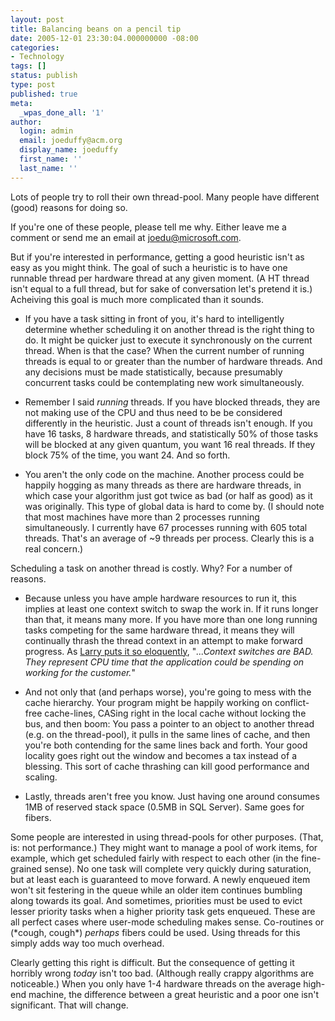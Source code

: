 ```yaml
---
layout: post
title: Balancing beans on a pencil tip
date: 2005-12-01 23:30:04.000000000 -08:00
categories:
- Technology
tags: []
status: publish
type: post
published: true
meta:
  _wpas_done_all: '1'
author:
  login: admin
  email: joeduffy@acm.org
  display_name: joeduffy
  first_name: ''
  last_name: ''
---
```

Lots of people try to roll their own thread-pool. Many people have different
(good) reasons for doing so.

If you're one of these people, please tell me why. Either leave me a comment or
send me an email at [joedu@microsoft.com](mailto:joedu@microsoft.com).

But if you're interested in performance, getting a good heuristic isn't as easy
as you might think. The goal of such a heuristic is to have one runnable thread
per hardware thread at any given moment. (A HT thread isn't equal to a full
thread, but for sake of conversation let's pretend it is.) Acheiving this goal
is much more complicated than it sounds.

- If you have a task sitting in front of you, it's hard to intelligently
  determine whether scheduling it on another thread is the right thing to do.
  It might be quicker just to execute it synchronously on the current thread.
  When is that the case? When the current number of running threads is equal to
  or greater than the number of hardware threads. And any decisions must be made
  statistically, because presumably concurrent tasks could be contemplating new
  work simultaneously.

- Remember I said _running_ threads. If you have blocked threads, they are not
  making use of the CPU and thus need to be be considered differently in the
  heuristic. Just a count of threads isn't enough. If you have 16 tasks, 8
  hardware threads, and statistically 50% of those tasks will be blocked at any
  given quantum, you want 16 real threads. If they block 75% of the time, you
  want 24. And so forth.

- You aren't the only code on the machine. Another process could be happily
  hogging as many threads as there are hardware threads, in which case your
  algorithm just got twice as bad (or half as good) as it was originally. This
  type of global data is hard to come by. (I should note that most machines have
  more than 2 processes running simultaneously. I currently have 67 processes
  running with 605 total threads. That's an average of ~9 threads per process.
  Clearly this is a real concern.)

Scheduling a task on another thread is costly. Why? For a number of reasons.

- Because unless you have ample hardware resources to run it, this implies at
  least one context switch to swap the work in. If it runs longer than that, it
  means many more. If you have more than one long running tasks competing for the
  same hardware thread, it means they will continually thrash the thread context
  in an attempt to make forward progress. As [Larry puts it so
  eloquently](http://blogs.msdn.com/larryosterman/archive/2005/01/05/347314.aspx),
  "_...Context switches are BAD. They represent CPU time that the application
could be spending on working for the customer._"

- And not only that (and perhaps worse), you're going to mess with the cache
  hierarchy. Your program might be happily working on conflict-free
  cache-lines, CASing right in the local cache without locking the bus, and then
  boom: You pass a pointer to an object to another thread (e.g. on the
  thread-pool), it pulls in the same lines of cache, and then you're both
  contending for the same lines back and forth. Your good locality goes right out
  the window and becomes a tax instead of a blessing. This sort of cache
  thrashing can kill good performance and scaling.

- Lastly, threads aren't free you know. Just having one around consumes 1MB of
  reserved stack space (0.5MB in SQL Server). Same goes for fibers.

Some people are interested in using thread-pools for other purposes. (That, is:
not performance.) They might want to manage a pool of work items, for example,
which get scheduled fairly with respect to each other (in the fine-grained
sense). No one task will complete very quickly during saturation, but at least
each is guaranteed to move forward. A newly enqueued item won't sit festering
in the queue while an older item continues bumbling along towards its goal. And
sometimes, priorities must be used to evict lesser priority tasks when a higher
priority task gets enqueued. These are all perfect cases where user-mode
scheduling makes sense. Co-routines or (\*cough, cough\*) _perhaps_ fibers
could be used. Using threads for this simply adds way too much overhead.

Clearly getting this right is difficult. But the consequence of getting it
horribly wrong _today_ isn't too bad. (Although really crappy algorithms are
noticeable.) When you only have 1-4 hardware threads on the average high-end
machine, the difference between a great heuristic and a poor one isn't
significant. That will change.


